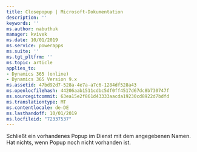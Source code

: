 ```yaml
---
title: Closepopup | Microsoft-Dokumentation
description: ''
keywords: ''
ms.author: nabuthuk
manager: kvivek
ms.date: 10/01/2019
ms.service: powerapps
ms.suite: ''
ms.tgt_pltfrm: ''
ms.topic: article
applies_to:
- Dynamics 365 (online)
- Dynamics 365 Version 9.x
ms.assetid: 47bd92d7-528a-4e7a-a7c6-1284df528a43
ms.openlocfilehash: 44206aab1511cdbc5df0ff4517d67dc8b730747f
ms.sourcegitcommit: 63ea15e2f861d43333aacda19230cd8922d7bdfd
ms.translationtype: MT
ms.contentlocale: de-DE
ms.lasthandoff: 10/01/2019
ms.locfileid: "72337537"
---
```

Schließt ein vorhandenes Popup im Dienst mit dem angegebenen Namen. Hat nichts, wenn Popup noch nicht vorhanden ist.
